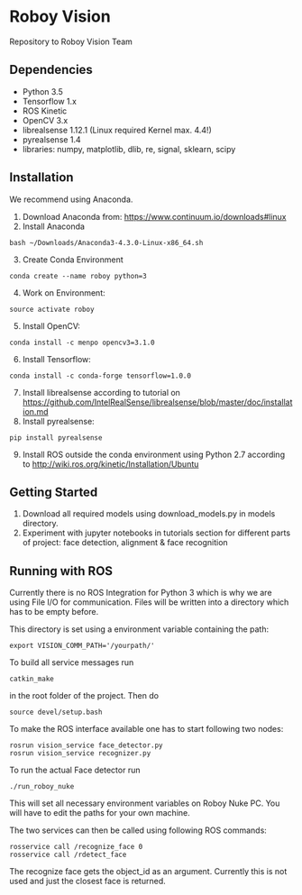 # Roboy Vision
Repository to Roboy Vision Team

## Dependencies
- Python 3.5
- Tensorflow 1.x
- ROS Kinetic
- OpenCV 3.x
- librealsense 1.12.1 (Linux required Kernel max. 4.4!)
- pyrealsense 1.4
- libraries: numpy, matplotlib, dlib, re, signal, sklearn, scipy

## Installation
We recommend using Anaconda.
1. Download Anaconda from: https://www.continuum.io/downloads#linux
2. Install Anaconda 
```shell
bash ~/Downloads/Anaconda3-4.3.0-Linux-x86_64.sh
```
3. Create Conda Environment 
```shell
conda create --name roboy python=3
```
4. Work on Environment: 
```shell
source activate roboy
```
5. Install OpenCV: 
```shell
conda install -c menpo opencv3=3.1.0
```
6. Install Tensorflow:
```shell
conda install -c conda-forge tensorflow=1.0.0
```
7. Install librealsense according to tutorial on https://github.com/IntelRealSense/librealsense/blob/master/doc/installation.md
8. Install pyrealsense: 
```shell
pip install pyrealsense
```
9. Install ROS outside the conda environment using Python 2.7 according to http://wiki.ros.org/kinetic/Installation/Ubuntu

## Getting Started
1. Download all required models using download_models.py in models directory.
2. Experiment with jupyter notebooks in tutorials section for different parts of project: face detection, alignment & face recognition

## Running with ROS

Currently there is no ROS Integration for Python 3 which is why we are using File I/O for communication. Files will be written into a directory which has to be empty before.

This directory is set using a environment variable containing the path:
```shell
export VISION_COMM_PATH='/yourpath/'
```

To build all service messages run
```shell
catkin_make
```
in the root folder of the project. Then do
```shell
source devel/setup.bash
```
To make the ROS interface available one has to start following two nodes:
```shell
rosrun vision_service face_detector.py 
rosrun vision_service recognizer.py
```
To run the actual Face detector run
```shell
./run_roboy_nuke
```

This will set all necessary environment variables on Roboy Nuke PC. You will have to edit the paths for your own machine.

The two services can then be called using following ROS commands:
```shell
rosservice call /recognize_face 0
rosservice call /rdetect_face
```

The recognize face gets the object_id as an argument. Currently this is not used and just the closest face is returned.
